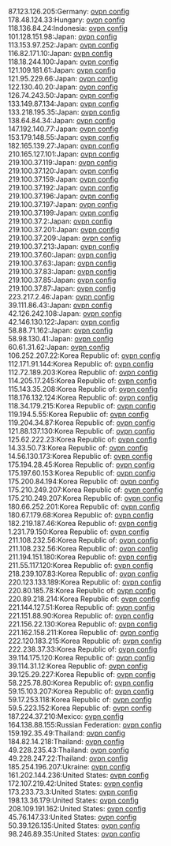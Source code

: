 87.123.126.205:Germany: [ovpn config](vpn/87_123_126_205.ovpn)  
178.48.124.33:Hungary: [ovpn config](vpn/178_48_124_33.ovpn)  
118.136.84.24:Indonesia: [ovpn config](vpn/118_136_84_24.ovpn)  
101.128.151.98:Japan: [ovpn config](vpn/101_128_151_98.ovpn)  
113.153.97.252:Japan: [ovpn config](vpn/113_153_97_252.ovpn)  
116.82.171.10:Japan: [ovpn config](vpn/116_82_171_10.ovpn)  
118.18.244.100:Japan: [ovpn config](vpn/118_18_244_100.ovpn)  
121.109.181.61:Japan: [ovpn config](vpn/121_109_181_61.ovpn)  
121.95.229.66:Japan: [ovpn config](vpn/121_95_229_66.ovpn)  
122.130.40.20:Japan: [ovpn config](vpn/122_130_40_20.ovpn)  
126.74.243.50:Japan: [ovpn config](vpn/126_74_243_50.ovpn)  
133.149.87.134:Japan: [ovpn config](vpn/133_149_87_134.ovpn)  
133.218.195.35:Japan: [ovpn config](vpn/133_218_195_35.ovpn)  
138.64.84.34:Japan: [ovpn config](vpn/138_64_84_34.ovpn)  
147.192.140.77:Japan: [ovpn config](vpn/147_192_140_77.ovpn)  
153.179.148.55:Japan: [ovpn config](vpn/153_179_148_55.ovpn)  
182.165.139.27:Japan: [ovpn config](vpn/182_165_139_27.ovpn)  
210.165.127.101:Japan: [ovpn config](vpn/210_165_127_101.ovpn)  
219.100.37.119:Japan: [ovpn config](vpn/219_100_37_119.ovpn)  
219.100.37.120:Japan: [ovpn config](vpn/219_100_37_120.ovpn)  
219.100.37.159:Japan: [ovpn config](vpn/219_100_37_159.ovpn)  
219.100.37.192:Japan: [ovpn config](vpn/219_100_37_192.ovpn)  
219.100.37.196:Japan: [ovpn config](vpn/219_100_37_196.ovpn)  
219.100.37.197:Japan: [ovpn config](vpn/219_100_37_197.ovpn)  
219.100.37.199:Japan: [ovpn config](vpn/219_100_37_199.ovpn)  
219.100.37.2:Japan: [ovpn config](vpn/219_100_37_2.ovpn)  
219.100.37.201:Japan: [ovpn config](vpn/219_100_37_201.ovpn)  
219.100.37.209:Japan: [ovpn config](vpn/219_100_37_209.ovpn)  
219.100.37.213:Japan: [ovpn config](vpn/219_100_37_213.ovpn)  
219.100.37.60:Japan: [ovpn config](vpn/219_100_37_60.ovpn)  
219.100.37.63:Japan: [ovpn config](vpn/219_100_37_63.ovpn)  
219.100.37.83:Japan: [ovpn config](vpn/219_100_37_83.ovpn)  
219.100.37.85:Japan: [ovpn config](vpn/219_100_37_85.ovpn)  
219.100.37.87:Japan: [ovpn config](vpn/219_100_37_87.ovpn)  
223.217.2.46:Japan: [ovpn config](vpn/223_217_2_46.ovpn)  
39.111.86.43:Japan: [ovpn config](vpn/39_111_86_43.ovpn)  
42.126.242.108:Japan: [ovpn config](vpn/42_126_242_108.ovpn)  
42.146.130.122:Japan: [ovpn config](vpn/42_146_130_122.ovpn)  
58.88.71.162:Japan: [ovpn config](vpn/58_88_71_162.ovpn)  
58.98.130.41:Japan: [ovpn config](vpn/58_98_130_41.ovpn)  
60.61.31.62:Japan: [ovpn config](vpn/60_61_31_62.ovpn)  
106.252.207.22:Korea Republic of: [ovpn config](vpn/106_252_207_22.ovpn)  
112.171.91.144:Korea Republic of: [ovpn config](vpn/112_171_91_144.ovpn)  
112.72.189.203:Korea Republic of: [ovpn config](vpn/112_72_189_203.ovpn)  
114.205.17.245:Korea Republic of: [ovpn config](vpn/114_205_17_245.ovpn)  
115.143.35.208:Korea Republic of: [ovpn config](vpn/115_143_35_208.ovpn)  
118.176.132.124:Korea Republic of: [ovpn config](vpn/118_176_132_124.ovpn)  
118.34.179.215:Korea Republic of: [ovpn config](vpn/118_34_179_215.ovpn)  
119.194.5.55:Korea Republic of: [ovpn config](vpn/119_194_5_55.ovpn)  
119.204.34.87:Korea Republic of: [ovpn config](vpn/119_204_34_87.ovpn)  
121.88.137.130:Korea Republic of: [ovpn config](vpn/121_88_137_130.ovpn)  
125.62.222.23:Korea Republic of: [ovpn config](vpn/125_62_222_23.ovpn)  
14.33.50.73:Korea Republic of: [ovpn config](vpn/14_33_50_73.ovpn)  
14.56.130.173:Korea Republic of: [ovpn config](vpn/14_56_130_173.ovpn)  
175.194.28.45:Korea Republic of: [ovpn config](vpn/175_194_28_45.ovpn)  
175.197.60.153:Korea Republic of: [ovpn config](vpn/175_197_60_153.ovpn)  
175.200.84.194:Korea Republic of: [ovpn config](vpn/175_200_84_194.ovpn)  
175.210.249.207:Korea Republic of: [ovpn config](vpn/175_210_249_207.ovpn)  
175.210.249.207:Korea Republic of: [ovpn config](vpn/175_210_249_207.ovpn)  
180.66.252.201:Korea Republic of: [ovpn config](vpn/180_66_252_201.ovpn)  
180.67.179.68:Korea Republic of: [ovpn config](vpn/180_67_179_68.ovpn)  
182.219.187.46:Korea Republic of: [ovpn config](vpn/182_219_187_46.ovpn)  
1.231.79.150:Korea Republic of: [ovpn config](vpn/1_231_79_150.ovpn)  
211.108.232.56:Korea Republic of: [ovpn config](vpn/211_108_232_56.ovpn)  
211.108.232.56:Korea Republic of: [ovpn config](vpn/211_108_232_56.ovpn)  
211.194.151.180:Korea Republic of: [ovpn config](vpn/211_194_151_180.ovpn)  
211.55.117.120:Korea Republic of: [ovpn config](vpn/211_55_117_120.ovpn)  
218.239.107.83:Korea Republic of: [ovpn config](vpn/218_239_107_83.ovpn)  
220.123.133.189:Korea Republic of: [ovpn config](vpn/220_123_133_189.ovpn)  
220.80.185.78:Korea Republic of: [ovpn config](vpn/220_80_185_78.ovpn)  
220.89.218.214:Korea Republic of: [ovpn config](vpn/220_89_218_214.ovpn)  
221.144.127.51:Korea Republic of: [ovpn config](vpn/221_144_127_51.ovpn)  
221.151.88.90:Korea Republic of: [ovpn config](vpn/221_151_88_90.ovpn)  
221.156.22.130:Korea Republic of: [ovpn config](vpn/221_156_22_130.ovpn)  
221.162.158.211:Korea Republic of: [ovpn config](vpn/221_162_158_211.ovpn)  
222.120.183.215:Korea Republic of: [ovpn config](vpn/222_120_183_215.ovpn)  
222.238.37.33:Korea Republic of: [ovpn config](vpn/222_238_37_33.ovpn)  
39.114.175.120:Korea Republic of: [ovpn config](vpn/39_114_175_120.ovpn)  
39.114.31.12:Korea Republic of: [ovpn config](vpn/39_114_31_12.ovpn)  
39.125.29.227:Korea Republic of: [ovpn config](vpn/39_125_29_227.ovpn)  
58.225.78.80:Korea Republic of: [ovpn config](vpn/58_225_78_80.ovpn)  
59.15.103.207:Korea Republic of: [ovpn config](vpn/59_15_103_207.ovpn)  
59.17.253.118:Korea Republic of: [ovpn config](vpn/59_17_253_118.ovpn)  
59.5.223.152:Korea Republic of: [ovpn config](vpn/59_5_223_152.ovpn)  
187.224.37.210:Mexico: [ovpn config](vpn/187_224_37_210.ovpn)  
164.138.88.155:Russian Federation: [ovpn config](vpn/164_138_88_155.ovpn)  
159.192.35.49:Thailand: [ovpn config](vpn/159_192_35_49.ovpn)  
184.82.14.218:Thailand: [ovpn config](vpn/184_82_14_218.ovpn)  
49.228.235.43:Thailand: [ovpn config](vpn/49_228_235_43.ovpn)  
49.228.247.22:Thailand: [ovpn config](vpn/49_228_247_22.ovpn)  
185.254.196.207:Ukraine: [ovpn config](vpn/185_254_196_207.ovpn)  
161.202.144.236:United States: [ovpn config](vpn/161_202_144_236.ovpn)  
172.107.219.42:United States: [ovpn config](vpn/172_107_219_42.ovpn)  
173.233.73.3:United States: [ovpn config](vpn/173_233_73_3.ovpn)  
198.13.36.179:United States: [ovpn config](vpn/198_13_36_179.ovpn)  
208.109.191.162:United States: [ovpn config](vpn/208_109_191_162.ovpn)  
45.76.147.33:United States: [ovpn config](vpn/45_76_147_33.ovpn)  
50.39.126.135:United States: [ovpn config](vpn/50_39_126_135.ovpn)  
98.246.89.35:United States: [ovpn config](vpn/98_246_89_35.ovpn)  
